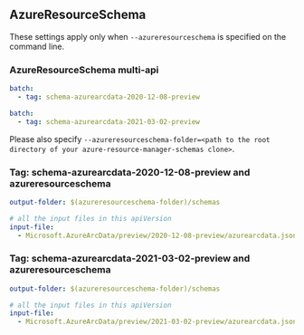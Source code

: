 ## AzureResourceSchema

These settings apply only when `--azureresourceschema` is specified on the command line.

### AzureResourceSchema multi-api

``` yaml $(azureresourceschema) && $(multiapi)
batch:
  - tag: schema-azurearcdata-2020-12-08-preview

```

``` yaml $(azureresourceschema) && $(multiapi)
batch:
  - tag: schema-azurearcdata-2021-03-02-preview

```

Please also specify `--azureresourceschema-folder=<path to the root directory of your azure-resource-manager-schemas clone>`.

### Tag: schema-azurearcdata-2020-12-08-preview and azureresourceschema

``` yaml $(tag) == 'schema-azurearcdata-2020-12-08-preview' && $(azureresourceschema)
output-folder: $(azureresourceschema-folder)/schemas

# all the input files in this apiVersion
input-file:
  - Microsoft.AzureArcData/preview/2020-12-08-preview/azurearcdata.json

```

### Tag: schema-azurearcdata-2021-03-02-preview and azureresourceschema

``` yaml $(tag) == 'schema-azurearcdata-2021-03-02-preview' && $(azureresourceschema)
output-folder: $(azureresourceschema-folder)/schemas

# all the input files in this apiVersion
input-file:
  - Microsoft.AzureArcData/preview/2021-03-02-preview/azurearcdata.json

```
